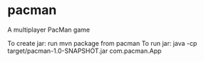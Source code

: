 pacman
======

A multiplayer PacMan game

To create jar:
run mvn package from pacman
To run jar:
java -cp target/pacman-1.0-SNAPSHOT.jar com.pacman.App

